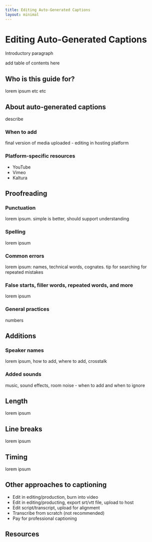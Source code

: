 ```yaml
---
title: Editing Auto-Generated Captions
layout: minimal
---
```

# Editing Auto-Generated Captions
Introductory paragraph

add table of contents here

## Who is this guide for?
lorem ipsum etc etc

## About auto-generated captions
describe

### When to add
final version of media uploaded - editing in hosting platform

### Platform-specific resources
- YouTube
- Vimeo
- Kaltura

## Proofreading
### Punctuation
lorem ipsum. simple is better, should support understanding
### Spelling
lorem ipsum
### Common errors
lorem ipsum: names, technical words, cognates.
tip for searching for repeated mistakes
### False starts, filler words, repeated words, and more
lorem ipsum
### General practices
numbers

## Additions
### Speaker names
lorem ipsum, how to add, where to add, crosstalk

### Added sounds
music, sound effects, room noise - when to add and when to ignore

## Length
lorem ipsum

## Line breaks
lorem ipsum

## Timing
lorem ipsum

## Other approaches to captioning
- Edit in editing/production, burn into video
- Edit in editing/producting, export srt/vtt file, upload to host
- Edit script/transcript, upload for alignment
- Transcribe from scratch (not recommended)
- Pay for professional captioning

## Resources
